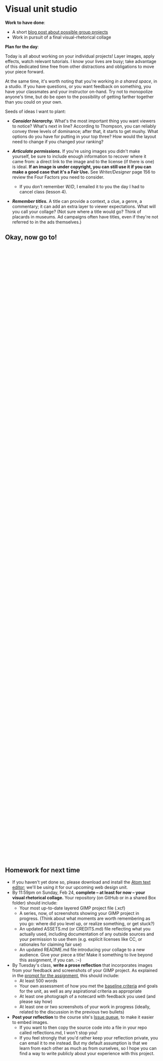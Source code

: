# Visual unit studio

**Work to have done**:

* A short [blog post about possible group projects](https://github.com/pitt-cdm/miller2019spring/issues/10)
* Work in pursuit of a final visual-rhetorical collage

**Plan for the day**:

Today is all about working on your individual projects! Layer images, apply effects, watch relevant tutorials. I know your lives are busy; take advantage of this dedicated time free from other distractions and obligations to move your piece forward.

At the same time, it's worth noting that you're working _in a shared space_, in a studio. If you have questions, or you want feedback on something, you have your classmates and your instructor on-hand. Try not to monopolize anyone's time, but do be open to the possibility of getting farther together than you could on your own.

Seeds of ideas I want to plant:

* _**Consider hierarchy.**_ What's the most important thing you want viewers to notice? What's next in line? According to Thompson, you can reliably convey three levels of dominance; after that, it starts to get mushy. What options do you have for putting in your top three? How would the layout need to change if you changed your ranking?

* _**Articulate permissions.**_ If you're using images you didn't make yourself, be sure to include enough information to recover where it came from: a direct link to the image and to the license (if there is one) is ideal. **If an image is under copyright, you can still use it if you can make a good case that it's a Fair Use.**  See _Writer/Designer_ page 156 to review the Four Factors you need to consider.
   - If you don't remember _W/D_, I emailed it to you the day I had to cancel class (lesson 4).


* _**Remember titles.**_ A title can provide a context, a clue, a genre, a commentary; it can add an extra layer to viewer expectations. What will you call your collage? (Not sure where a title would go? Think of placards in museums. Ad campaigns often have titles, even if they're not referred to in the ads themselves.)


## Okay, now go to!

<div style="height:500px; height:50vh;">
<!-- This div left intentionally blank, for spacing -->
</div>

## Homework for next time

* If you haven't yet done so, please download and install the [Atom text editor](http://atom.io); we'll be using it for our upcoming web design unit. 
* By 11:59pm on Sunday, Feb 24, **complete – at least for now – your visual rhetorical collage.** Your repository (on GitHub or in a shared Box folder) should include:
   - Your most up-to-date layered GIMP project file (.xcf)
   - A series, now, of screenshots showing your GIMP project in progress. (Think about what moments are worth remembering as you go: where did you level up, or realize something, or get stuck?)
   - An updated ASSETS.md (or CREDITS.md) file reflecting what you actually used, including documentation of any outside sources and your permission to use them (e.g. explicit licenses like CC, or rationales for claiming fair use)
   - An updated README.md file introducing your collage to a new audience. Give your piece a title! Make it something to live beyond this assignment, if you can. :¬)
* By Tuesday's class, **write a prose reflection** that incorporates images from your feedback and screenshots of your GIMP project. As explained in the [prompt for the assignment](https://github.com/pitt-cdm/visual-rhetoric-prompt), this should include:
   - At least 500 words
   - Your own assessment of how you met the [baseline criteria](http://bit.ly/miller2019spring#heading=h.8nv1tj21q7cy) and goals for the unit, as well as any aspirational criteria as appropriate
   - At least one photograph of a notecard with feedback you used (and please say how)
   - At least one or two screenshots of your work in progress (ideally, related to the discussion in the previous two bullets)
* **Post your reflection** to the course site's [Issue queue](https://github.com/pitt-cdm/miller2019spring/issues/11), to make it easier to embed images.
   - If you want to then copy the source code into a file in your repo called reflections.md, I won't stop you!
   - If you feel strongly that you'd rather keep your reflection private, you can email it to me instead. But my default assumption is that we learn from each other as much as from ourselves, so I hope you can find a way to write publicly about your experience with this project.
